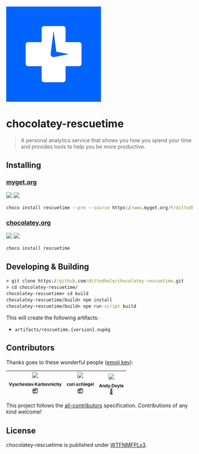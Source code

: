 ![](rescuetime/icon.jpg)

#  chocolatey-rescuetime

> A personal analytics service that shows you how you spend your time and provides tools to help you be more productive.

## Installing

### [myget.org][1]

[![](https://img.shields.io/appveyor/ci/dittodhole/chocolatey-rescuetime/develop.svg)][2]
[![](https://img.shields.io/myget/dittodhole/vpre/rescuetime.svg)][1]

```cmd
choco install rescuetime --pre --source https://www.myget.org/F/dittodhole/api/v2
```

### [chocolatey.org][3]

[![](https://img.shields.io/appveyor/ci/dittodhole/chocolatey-rescuetime/master.svg)][4]
[![](https://img.shields.io/chocolatey/v/rescuetime.svg)][3]

```cmd
choco install rescuetime
```

## Developing & Building

```cmd
> git clone https://github.com/dittodhole/chocolatey-rescuetime.git
> cd chocolatey-rescuetime/
chocolatey-rescuetime> cd build
chocolatey-rescuetime/build> npm install
chocolatey-rescuetime/build> npm run-script build
```

This will create the following artifacts:

- `artifacts/rescuetime.{version}.nupkg`

## Contributors

Thanks goes to these wonderful people ([emoji key](https://github.com/kentcdodds/all-contributors#emoji-key)):

<!-- ALL-CONTRIBUTORS-LIST:START - Do not remove or modify this section -->
<!-- prettier-ignore -->
| [<img src="https://avatars1.githubusercontent.com/u/7301634?v=4" width="100px;"/><br /><sub><b>Vyacheslav Karbovnichy</b></sub>](https://github.com/v-karbovnichy)<br />[📦](#platform-v-karbovnichy "Packaging/porting to new platform") | [<img src="https://avatars1.githubusercontent.com/u/46317?v=4" width="100px;"/><br /><sub><b>cori schlegel</b></sub>](http://kinrowan.net)<br />[📦](#platform-cori "Packaging/porting to new platform") | [<img src="https://avatars3.githubusercontent.com/u/307719?v=4" width="100px;"/><br /><sub><b>Andy Doyle</b></sub>](https://andydoyle.org)<br />[🐛](https://github.com/dittodhole/chocolatey-rescuetime/issues?q=author%3AAndyMDoyle "Bug reports") |
| :---: | :---: | :---: |
<!-- ALL-CONTRIBUTORS-LIST:END -->

This project follows the [all-contributors](https://github.com/kentcdodds/all-contributors) specification. Contributions of any kind welcome!

## License

chocolatey-rescuetime is published under [WTFNMFPLv3](https://github.com/dittodhole/WTFNMFPLv3).

[1]: https://www.myget.org/feed/dittodhole/package/nuget/rescuetime
[2]: https://ci.appveyor.com/project/dittodhole/chocolatey-rescuetime/branch/develop
[3]: https://chocolatey.org/packages/rescuetime
[4]: https://ci.appveyor.com/project/dittodhole/chocolatey-rescuetime/branch/master